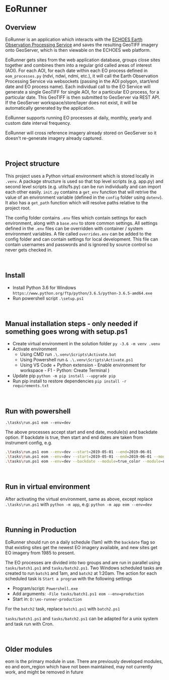 # EoRunner

## Overview
EoRunner is an application which interacts with the [ECHOES Earth Observation Processing Service](https://github.com/ECHOESProj/eo-docs) and saves the resulting GeoTIFF imagery onto GeoServer, which is then viewable on the ECHOES web platform.

EoRunner gets sites from the web application database, groups close sites together and combines them into a regular grid called areas of interest (AOI). For each AOI, for each date within each EO process defined in `eom_processes.py` (ndvi, ndwi, ndmi, etc.), it will call the Earth Observation Processing Service via websockets (passing in the AOI polygon, start/end date and EO process name). Each individual call to the EO Service will generate a single GeoTIFF for single AOI, for a particular EO process, for a particular date. This GeoTIFF is then submitted to GeoServer via REST API. If the GeoServer workspace/store/layer does not exist, it will be automatically generated by the application.

EoRunner supports running EO processes at daily, monthly, yearly and custom date interval frequency.

EoRunner will cross reference imagery already stored on GeoServer so it doesn't re-generate imagery already captured.

<br>

## Project structure
This project uses a Python virtual environment which is stored locally in `.venv`. A package structure is used so that top level scripts (e.g. app.py) and second level scripts (e.g. utils/fs.py) can be run individually and can import each other easily.
`init.py` contains a `get_env` function that will retrive the value of an environment variable (defined in the `config` folder using `dotenv`). It also has a `get_path` function which will resolve paths relative to the project root.

The config folder contains `.env` files which contain settings for each environment, along with a `base.env` to store common settings. All settings defined in the `.env` files can be overridden with container / system environment variables.
A file called `overrides.env` can be added to the config folder and can contain settings for local development. This file can contain usernames and passwords and is ignored by source control so never gets checked in.

<br>

## Install
* Install Python 3.6 for Windows `https://www.python.org/ftp/python/3.6.5/python-3.6.5-amd64.exe`
* Run powershell script `.\setup.ps1`

<br>

## Manual installation steps - only needed if something goes wrong with setup.ps1
* Create virtual environment in the solution folder `py -3.6 -m venv .venv`
* Activate environment
  * Using CMD run `.\.venv\Scripts\Activate.bat`
  * Using Powershell run `& .\.venv\Scripts\Activate.ps1`
  * Using VS Code + Python extension - Enable environment for workspace - F1 - Python: Create Terminal )
* Update pip `python -m pip install --upgrade pip`
* Run pip install to restore dependencies `pip install -r requirements.txt`

<br>

## Run with powershell
`.\tasks\run.ps1 eom --env=dev`

The above processes accept start and end date, module(s) and backdate option. If backdate is true, then start and end dates are taken from instrument config, e.g.

```bash
.\tasks\run.ps1 eom --env=dev --start=2019-05-01 --end=2019-06-01
.\tasks\run.ps1 eom --env=dev --start=2019-05-01 --end=2019-06-01 --module=true_color
.\tasks\run.ps1 eom --env=dev --backdate --module=true_color --module=ndvi
```
<br>

## Run in virtual environment
After activating the virtual environment, same as above, except replace `.\tasks\run.ps1` with `python -m app`, e.g:
`python -m app eom --env=dev`

<br>

## Running in Production
EoRunner should run on a daily schedule (1am) with the `backdate` flag so that existing sites get the newest EO imagery available, and new sites get EO imagery from 1985 to present.

The EO processes are divided into two groups and are run in parallel using `tasks/batch1.ps1` and `tasks/batch2.ps1`. Two Windows scheduled tasks are created to run `batch1` and 1am, and `batch2` at 1:20am. The action for each scheduled task is `Start a program` with the following settings

* Program/script: `Powershell.exe`
* Add arguments: `-File tasks/batch1.ps1 eom --env=production`
* Start in: `D:\eo-runner-production`

For the `batch2` task, replace `batch1.ps1` with `batch2.ps1`

`tasks/batch1.ps1` and `tasks/batch2.ps1` can be adapted for a unix system and task run with Cron.

<br>

## Older modules
eom is the primary module in use. There are previously developed modules, eo and eom_region which have
not been maintained, may not currently work, and might be removed in future
